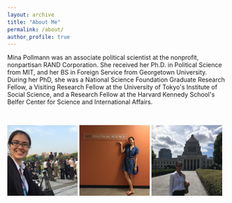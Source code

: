 ```yaml
---
layout: archive
title: "About Me"
permalink: /about/
author_profile: true
---
```


Mina Pollmann was an associate political scientist at the nonprofit, nonpartisan RAND Corporation. She received her Ph.D. in Political Science from MIT, and her BS in Foreign Service from Georgetown University. During her PhD, she was a National Science Foundation Graduate Research Fellow, a Visiting Research Fellow at the University of Tokyo's Institute of Social Science, and a Research Fellow at the Harvard Kennedy School's Belfer Center for Science and International Affairs. 


&nbsp;

 <p float="left">
  <img src="/images/hiroshima.jpg" width="32%" />
  <img src="/images/mit.jpg" width="32%" />
  <img src="/images/diet.jpg" width="32%" /> 
</p>

